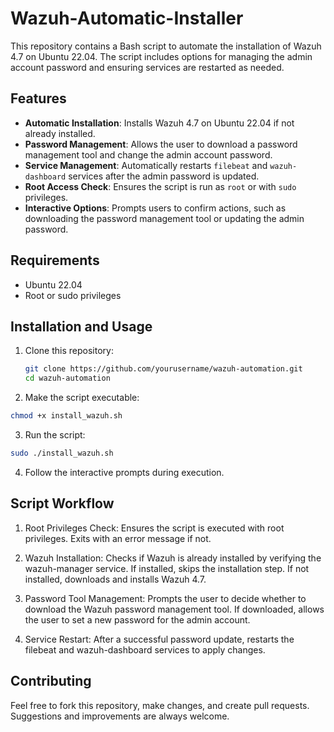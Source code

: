 # Wazuh-Automatic-Installer

This repository contains a Bash script to automate the installation of Wazuh 4.7 on Ubuntu 22.04. The script includes options for managing the admin account password and ensuring services are restarted as needed.

## Features

- **Automatic Installation**: Installs Wazuh 4.7 on Ubuntu 22.04 if not already installed.
- **Password Management**: Allows the user to download a password management tool and change the admin account password.
- **Service Management**: Automatically restarts `filebeat` and `wazuh-dashboard` services after the admin password is updated.
- **Root Access Check**: Ensures the script is run as `root` or with `sudo` privileges.
- **Interactive Options**: Prompts users to confirm actions, such as downloading the password management tool or updating the admin password.

## Requirements

- Ubuntu 22.04
- Root or sudo privileges

## Installation and Usage

1. Clone this repository:
   ```bash
   git clone https://github.com/yourusername/wazuh-automation.git
   cd wazuh-automation
   ```
2. Make the script executable:
  ```bash
  chmod +x install_wazuh.sh
  ```
3. Run the script:
  ```bash
  sudo ./install_wazuh.sh
  ```
4. Follow the interactive prompts during execution.

## Script Workflow
1. Root Privileges Check:
  Ensures the script is executed with root privileges.
  Exits with an error message if not.

2. Wazuh Installation:
  Checks if Wazuh is already installed by verifying the wazuh-manager service.
  If installed, skips the installation step.
  If not installed, downloads and installs Wazuh 4.7.

4. Password Tool Management:
  Prompts the user to decide whether to download the Wazuh password management tool.
  If downloaded, allows the user to set a new password for the admin account.

6. Service Restart:
  After a successful password update, restarts the filebeat and wazuh-dashboard services to apply changes.

## Contributing
Feel free to fork this repository, make changes, and create pull requests. Suggestions and improvements are always welcome.

